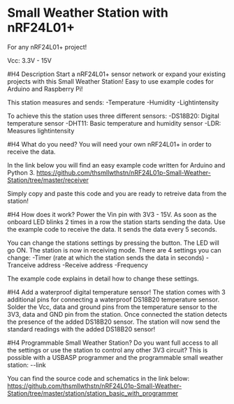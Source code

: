 # Small Weather Station with nRF24L01+

For any nRF24L01+ project!

Vcc: 3.3V - 15V

#H4 Description
Start a nRF24L01+ sensor network or expand your existing projects with this Small Weather Station!
Easy to use example codes for Arduino and Raspberry Pi!

This station measures and sends:
 -Temperature
 -Humidity
 -Lightintensity

To achieve this the station uses three different sensors:
 -DS18B20: Digital temperature sensor
 -DHT11: Basic temperature and humidity sensor
 -LDR: Measures lightintensity


#H4 What do you need?
You will need your own nRF24L01+ in order to receive the data.

In the link below you will find an easy example code written for Arduino and Python 3.
https://github.com/thsmllwthstn/nRF24L01p-Small-Weather-Station/tree/master/receiver

Simply copy and paste this code and you are ready to retreive data from the station!


#H4 How does it work?
Power the Vin pin with 3V3 - 15V.
As soon as the onboard LED blinks 2 times in a row the station starts sending the data.
Use the example code to receive the data.
It sends the data every 5 seconds.

You can change the stations settings by pressing the button. The LED will go ON. The station is now in receiving mode.
There are 4 settings you can change:
 -Timer (rate at which the station sends the data in seconds)
 -Tranceive address
 -Receive address
 -Frequency

The example code explains in detail how to change these settings.


#H4 Add a waterproof digital temperature sensor!
The station comes with 3 additional pins for connecting a waterproof DS18B20 temperature sensor.
Solder the Vcc, data and ground pins from the temperature sensor to the 3V3, data and GND pin from the station.
Once connected the station detects the presence of the added DS18B20 sensor.
The station will now send the standard readings with the added DS18B20 sensor!


#H4 Programmable Small Weather Station?
Do you want full access to all the settings or use the station to control any other 3V3 circuit?
This is possible with a USBASP programmer and the programmable small weather station: 
--link

You can find the source code and schematics in the link below:
https://github.com/thsmllwthstn/nRF24L01p-Small-Weather-Station/tree/master/station/station_basic_with_programmer
